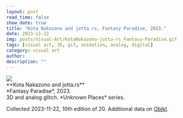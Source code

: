 ```yaml
---
layout: post
read_time: false
show_date: true
title: "Kota Nakazono and jotta.rs, Fantasy Paradise, 2023."
date: 2023-11-22
img: posts/Visual-Art/KotaNakazono-jotta-rs_Fantasy-Paradise.gif
tags: [visual art, 3D, gif, animation, analog, digital]
category: visual art
author: 
description: ""
---
```


<img src='./assets/img/posts/Visual-Art/KotaNakazono-jotta-rs_Fantasy-Paradise.gif'>

<br>
**Kota Nakazono and jotta.rs**
<br>*Fantasy Paradise*, 2023.
<br>3D and analog glitch. *Unknown Places* series.


 <div class="page-separator"></div>

Collected 2023-11-22, 10th edition of 20. Additional data on [Objkt](https://objkt.com/tokens/KT19Vmh8sGWAGd4VajdaTdPaT8eAYRtVnnhp/0).
